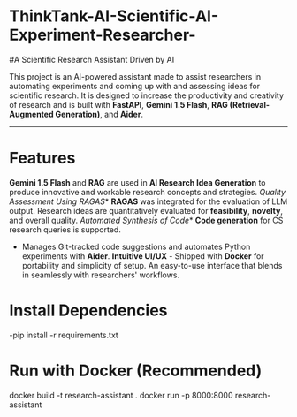 # ThinkTank-AI-Scientific-AI-Experiment-Researcher-
#A Scientific Research Assistant Driven by AI

This project is an AI-powered assistant made to assist researchers in automating experiments and coming up with and assessing ideas for scientific research. It is designed to increase the productivity and creativity of research and is built with **FastAPI**, **Gemini 1.5 Flash**, **RAG (Retrieval-Augmented Generation)**, and **Aider**.


---

# Features

**Gemini 1.5 Flash** and **RAG** are used in **AI Research Idea Generation** to produce innovative and workable research concepts and strategies.
*Quality Assessment Using RAGAS**
  **RAGAS** was integrated for the evaluation of LLM output.
  Research ideas are quantitatively evaluated for **feasibility**, **novelty**, and overall quality.
*Automated Synthesis of Code**
  **Code generation** for CS research queries is supported.
  - Manages Git-tracked code suggestions and automates Python experiments with **Aider**.
**Intuitive UI/UX** - Shipped with **Docker** for portability and simplicity of setup.
  An easy-to-use interface that blends in seamlessly with researchers' workflows.


# Install Dependencies

-pip install -r requirements.txt

# Run with Docker (Recommended)

docker build -t research-assistant .
docker run -p 8000:8000 research-assistant

